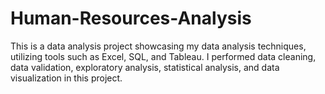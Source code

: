 # Human-Resources-Analysis
This is a data analysis project showcasing my data analysis techniques, utilizing tools such as Excel, SQL, and Tableau.
I performed data cleaning, data validation, exploratory analysis, statistical analysis, and data visualization in this project. 
